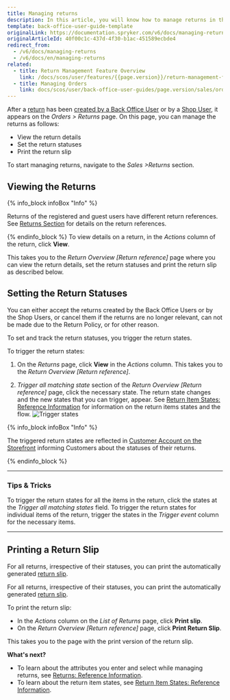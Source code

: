 ```yaml
---
title: Managing returns
description: In this article, you will know how to manage returns in the Back Office.
template: back-office-user-guide-template
originalLink: https://documentation.spryker.com/v6/docs/managing-returns
originalArticleId: 40f00c1c-437d-4f30-b1ac-451589ecbde4
redirect_from:
  - /v6/docs/managing-returns
  - /v6/docs/en/managing-returns
related:
  - title: Return Management Feature Overview
    link: /docs/scos/user/features/{{page.version}}/return-management-feature-overview/return-management-feature-overview.html
  - title: Managing Orders
    link: docs/scos/user/back-office-user-guides/page.version/sales/orders/managing-orders.html
---
```


After a [return](/docs/scos/user/features/{{page.version}}/return-management-feature-overview/return-management-feature-overview.html) has been [created by a Back Office User](/docs/scos/user/back-office-user-guides/{{page.version}}/sales/orders/managing-orders.html#creating-returns) or by a [Shop User](/docs/scos/user/features/{{page.version}}/return-management-feature-overview/return-management-feature-overview.html#return-management-on-the-storefront), it appears on the *Orders > Returns* page. On this page, you can manage the returns as follows:


* View the return details
* Set the return statuses
* Print the return slip

To start managing returns, navigate to the *Sales >Returns* section.

## Viewing the Returns

{% info_block infoBox "Info" %}

Returns of the registered and guest users have different return references. See [Returns Section](/docs/scos/user/back-office-user-guides/{{page.version}}/sales/orders/references/reference-information-orders.html#returns-section) for details on the return references.

{% endinfo_block %}
To view details on a return, in the *Actions* column of the return, click **View**. 

This takes you to the *Return Overview [Return reference]* page where you can view the return details, set the return statuses and print the return slip as described below.

## Setting the Return Statuses
You can either accept the returns created by the Back Office Users or by the Shop Users, or cancel them if the returns are no longer relevant, can not be made due to the Return Policy, or for other reason. 

To set and track the return statuses, you trigger the return states. 

To trigger the return states:

1. On the *Returns* page, click **View** in the *Actions* column. This takes you to the *Return Overview [Return reference]*.

2. *Trigger all matching state* section of the *Return Overview [Return reference]* page, click the necessary state. The return state changes and the new states that you can trigger, appear. See [Return Item States: Reference Information](/docs/scos/user/back-office-user-guides/{{page.version}}/sales/returns/references/reference-information-return-item-states.html) for information on the return items states and the flow.
![Trigger states](https://spryker.s3.eu-central-1.amazonaws.com/docs/User+Guides/Back+Office+User+Guides/Sales/Returns/trigger-status.png) 
 
{% info_block infoBox "Info" %}

The triggered return states are reflected in [Customer Account on the Storefront](/docs/scos/user/features/{{page.version}}/return-management-feature-overview/return-management-feature-overview.html#return-management-on-the-storefront) informing Customers about the statuses of their returns.<!--- You can rename the default statuses that display on the Storefront so they would make more sense for the Storefront users. See *Display Custom Names for Order Item States on the Storefront* for details on how to do that.-->

{% endinfo_block %}

***
### Tips & Tricks

To trigger the return states for all the items in the return, click the states at the *Trigger all matching states* field. To trigger the return states for individual items of the return, trigger the states in the *Trigger event* column for the necessary items. 
***

## Printing a Return Slip

For all returns, irrespective of their statuses, you can print the automatically generated [return slip](/docs/scos/user/features/{{page.version}}/return-management-feature-overview/return-management-feature-overview.html#return-slip). 

For all returns, irrespective of their statuses, you can print the automatically generated [return slip](docs/scos/user/features/{{page.version}}/return-management-feature-overview/return-management-feature-overview.html.html#return-slip). 

To print the return slip:

* In the *Actions* column on the *List of Returns* page, click **Print slip**. 
* On the *Return Overview [Return reference]* page, click **Print Return Slip**.

This takes you to the page with the print version of the return slip.

**What's next?**

* To learn about the attributes you enter and select while managing returns, see [Returns: Reference Information](/docs/scos/user/back-office-user-guides/{{page.version}}/sales/returns/references/reference-information-returns.html).
* To learn about the return item states, see [Return Item States: Reference Information](/docs/scos/user/back-office-user-guides/{{page.version}}/sales/returns/references/reference-information-return-item-states.html). 
